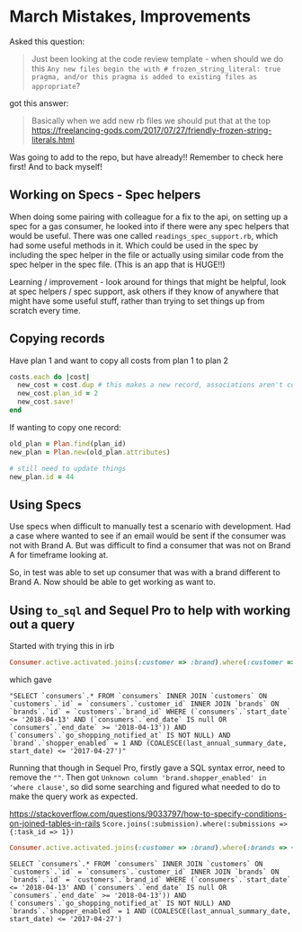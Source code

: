 # March Mistakes, Improvements

Asked this question:

>Just been looking at the code review template - when should we do this `Any new files begin the with # frozen_string_literal: true pragma, and/or this pragma is added to existing files as appropriate`?

got this answer:
>Basically when we add new rb files we should put that at the top
> https://freelancing-gods.com/2017/07/27/friendly-frozen-string-literals.html

Was going to add to the repo, but have already!! Remember to check here first! And to back myself!

## Working on Specs - Spec helpers

When doing some pairing with colleague for a fix to the api, on setting up a spec for a gas consumer, he looked into if there were any spec helpers that would be useful.
There was one called `readings_spec_support.rb`, which had some useful methods in it. Which could be used in the spec by including the spec helper in the file or actually using similar code from the spec helper in the spec file.
(This is an app that is HUGE!!)

Learning / improvement - look around for things that might be helpful, look at spec helpers / spec support, ask others if they know of anywhere that might have some useful stuff, rather than trying to set things up from scratch every time.


## Copying records

Have plan 1 and want to copy all costs from plan 1 to plan 2

```ruby
costs.each do |cost|
  new_cost = cost.dup # this makes a new record, associations aren't copied
  new_cost.plan_id = 2
  new_cost.save!
end
```

If wanting to copy one record:

```ruby
old_plan = Plan.find(plan_id)
new_plan = Plan.new(old_plan.attributes)

# still need to update things
new_plan.id = 44
```

## Using Specs
Use specs when difficult to manually test a scenario with development.
Had a case where wanted to see if an email would be sent if the consumer was not with Brand A. But was difficult to find a consumer that was not on Brand A for timeframe looking at.

So, in test was able to set up consumer that was with a brand different to Brand A. Now should be able to get working as want to.


## Using `to_sql` and Sequel Pro to help with working out a query

Started with trying this in irb

```ruby
Consumer.active.activated.joins(:customer => :brand).where(:customer => {:brand => {:shopper_enabled => true }}).where("COALESCE(last_annual_summary_date, start_date) <= ?", Date.today - CUTOFF).to_sql
```

which gave

```
"SELECT `consumers`.* FROM `consumers` INNER JOIN `customers` ON `customers`.`id` = `consumers`.`customer_id` INNER JOIN `brands` ON `brands`.`id` = `customers`.`brand_id` WHERE (`consumers`.`start_date` <= '2018-04-13' AND (`consumers`.`end_date` IS null OR `consumers`.`end_date` >= '2018-04-13')) AND (`consumers`.`go_shopping_notified_at` IS NOT NULL) AND `brand`.`shopper_enabled` = 1 AND (COALESCE(last_annual_summary_date, start_date) <= '2017-04-27')"
```

Running that though in Sequel Pro, firstly gave a SQL syntax error, need to remove the `""`.
Then got `Unknown column 'brand.shopper_enabled' in 'where clause'`, so did some searching and figured what needed to do to make the query work as expected.

https://stackoverflow.com/questions/9033797/how-to-specify-conditions-on-joined-tables-in-rails
`Score.joins(:submission).where(:submissions => {:task_id => 1})`

```ruby
Consumer.active.activated.joins(:customer => :brand).where(:brands => {:shopper_enabled => true }).where("COALESCE(last_annual_summary_date, start_date) <= ?", Date.today - CUTOFF).to_sql
```

```
SELECT `consumers`.* FROM `consumers` INNER JOIN `customers` ON `customers`.`id` = `consumers`.`customer_id` INNER JOIN `brands` ON `brands`.`id` = `customers`.`brand_id` WHERE (`consumers`.`start_date` <= '2018-04-13' AND (`consumers`.`end_date` IS null OR `consumers`.`end_date` >= '2018-04-13')) AND (`consumers`.`go_shopping_notified_at` IS NOT NULL) AND `brands`.`shopper_enabled` = 1 AND (COALESCE(last_annual_summary_date, start_date) <= '2017-04-27')
```
